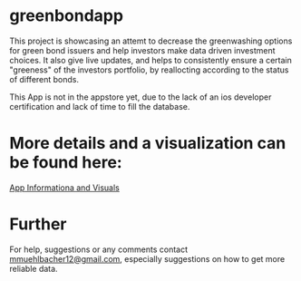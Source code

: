 # greenbondapp

This project is showcasing an attemt to decrease the greenwashing options for green bond issuers 
and help investors make data driven investment choices.
It also give live updates, and helps to consistently ensure a certain "greeness" of the investors portfolio, 
by reallocting according to the status of different bonds.

This App is not in the appstore yet, due to the lack of an ios developer certification and lack of time to fill the database.
# More details and a visualization can be found here: 
[App Informationa and Visuals](https://github.com/escholino/greenbondwatch/blob/main/GreenBondWatch.pdf)

# Further
For help, suggestions or any comments contact mmuehlbacher12@gmail.com, especially suggestions on how to get more reliable data.

